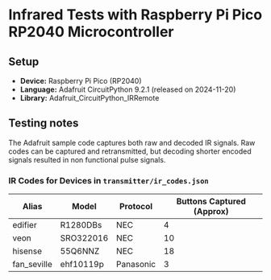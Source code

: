 # Infrared Tests with Raspberry Pi Pico RP2040 Microcontroller

## Setup

- **Device:** Raspberry Pi Pico (RP2040)
- **Language:** Adafruit CircuitPython 9.2.1 (released on 2024-11-20)
- **Library:** Adafruit_CircuitPython_IRRemote

## Testing notes

The Adafruit sample code captures both raw and decoded IR signals. Raw codes can be captured and retransmitted, but decoding shorter encoded signals resulted in non functional pulse signals.

### IR Codes for Devices in `transmitter/ir_codes.json`

| Alias       | Model        | Protocol | Buttons Captured (Approx) |
|-------------|--------------|----------|---------------------------|
| edifier     | R1280DBs     | NEC      | 4                         |
| veon        | SRO322016    | NEC      | 10                        |
| hisense     | 55Q6NNZ      | NEC      | 18                        |
| fan_seville | ehf10119p    | Panasonic| 3                         |
